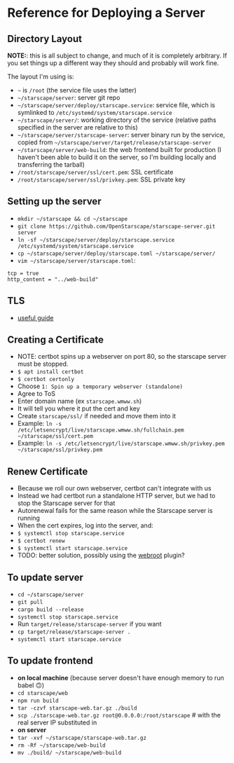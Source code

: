 # Reference for Deploying a Server

## Directory Layout
__NOTE:__: this is all subject to change, and much of it is completely arbitrary. If you set things up a different way they should and probably will work fine.

The layout I'm using is:
- `~` is `/root` (the service file uses the latter)
- `~/starscape/server`: server git repo
- `~/starscape/server/deploy/starscape.service`: service file, which is symlinked to `/etc/systemd/system/starscape.service`
- `~/starscape/server/`: working directory of the service (relative paths specified in the server are relative to this)
- `~/starscape/server/starscape-server`: server binary run by the service, copied from `~/starscape/server/target/release/starscape-server`
- `~/starscape/server/web-build`: the web frontend built for production (I haven't been able to build it on the server, so I'm building locally and transferring the tarball)
- `/root/starscape/server/ssl/cert.pem`: SSL certificate
- `/root/starscape/server/ssl/privkey.pem`: SSL private key

## Setting up the server
- `mkdir ~/starscape && cd ~/starscape`
- `git clone https://github.com/OpenStarscape/starscape-server.git server`
- `ln -sf ~/starscape/server/deploy/starscape.service /etc/systemd/system/starscape.service`
- `cp ~/starscape/server/deploy/starscape.toml ~/starscape/server/`
- `vim ~/starscape/server/starscape.toml`:
```
tcp = true
http_content = "../web-build"
```

## TLS
- [useful guide](https://shirshak55.github.io/articles/deploying-warp-in-cloud/)

## Creating a Certificate
- NOTE: certbot spins up a webserver on port 80, so the starscape server must be stopped.
- `$ apt install certbot`
- `$ certbot certonly`
- Choose `1: Spin up a temporary webserver (standalone)`
- Agree to ToS
- Enter domain name (ex `starscape.wmww.sh`)
- It will tell you where it put the cert and key
- Create `starscape/ssl/` if needed and move them into it
- Example: `ln -s /etc/letsencrypt/live/starscape.wmww.sh/fullchain.pem ~/starscape/ssl/cert.pem`
- Example: `ln -s /etc/letsencrypt/live/starscape.wmww.sh/privkey.pem ~/starscape/ssl/privkey.pem`

## Renew Certificate
- Because we roll our own webserver, certbot can't integrate with us
- Instead we had certbot run a standalone HTTP server, but we had to stop the Starscape server for that
- Autorenewal fails for the same reason while the Starscape server is running
- When the cert expires, log into the server, and:
- `$ systemctl stop starscape.service`
- `$ certbot renew`
- `$ systemctl start starscape.service`
- TODO: better solution, possibly using the [webroot](https://certbot.eff.org/docs/using.html#webroot) plugin?

## To update server
- `cd ~/starscape/server`
- `git pull`
- `cargo build --release`
- `systemctl stop starscape.service`
- Run `target/release/starscape-server` if you want
- `cp target/release/starscape-server .`
- `systemctl start starscape.service`

## To update frontend
- __on local machine__ (because server doesn't have enough memory to run babel 🙃)
- `cd starscape/web`
- `npm run build`
- `tar -czvf starscape-web.tar.gz ./build`
- `scp ./starscape-web.tar.gz root@0.0.0.0:/root/starscape` # with the real server IP substituted in
- __on server__
- `tar -xvf ~/starscape/starscape-web.tar.gz`
- `rm -Rf ~/starscape/web-build`
- `mv ./build/ ~/starscape/web-build`
